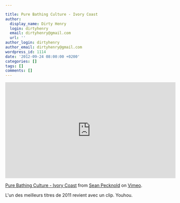 ```yaml
---

title: Pure Bathing Culture - Ivory Coast
author:
  display_name: Dirty Henry
  login: dirtyhenry
  email: dirtyhenry@gmail.com
  url: ''
author_login: dirtyhenry
author_email: dirtyhenry@gmail.com
wordpress_id: 1114
date: '2012-09-24 08:00:00 +0200'
categories: []
tags: []
comments: []
---
```

<iframe src="http://player.vimeo.com/video/49330356?title=0&amp;byline=0&amp;portrait=0&amp;color=ffffff" width="540" height="304" frameborder="0" webkitAllowFullScreen mozallowfullscreen allowFullScreen></iframe> <p><a href="http://vimeo.com/49330356">Pure Bathing Culture - Ivory Coast</a> from <a href="http://vimeo.com/grandchildren">Sean Pecknold</a> on <a href="http://vimeo.com">Vimeo</a>.</p>

L'un des meilleurs titres de 2011 revient avec un clip. Youhou.
